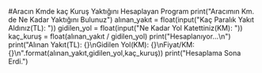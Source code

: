 #Aracın Kmde kaç Kuruş Yaktığını Hesaplayan Program 
print("Aracımın Km. de Ne Kadar Yaktığını Bulunuz")
alınan_yakıt = float(input("Kaç Paralık Yakıt Aldınız(TL): "))
gidilen_yol = float(input("Ne Kadar Yol Katettiniz(KM): "))
kaç_kuruş = float(alınan_yakıt / gidilen_yol)
print("Hesaplanıyor...\n")
print("Alınan Yakıt(TL): {}\nGidilen Yol(KM): {}\nFiyat/KM: {}\n".format(alınan_yakıt,gidilen_yol,kaç_kuruş))
print("Hesaplama Sona Erdi.")
